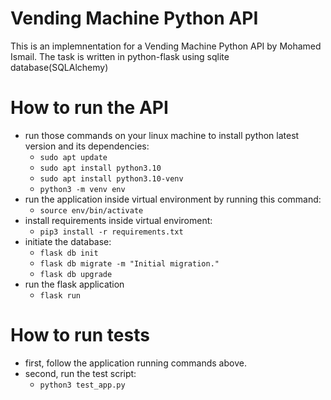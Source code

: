 # Vending Machine Python API
This is an implemnentation for a Vending Machine Python API by Mohamed Ismail.
The task is written in python-flask using sqlite database(SQLAlchemy)
# How to run the API 
- run those commands on your linux machine to install python latest version and its dependencies:
   - `sudo apt update`
   - `sudo apt install python3.10`
   - `sudo apt install python3.10-venv`
   - `python3 -m venv env`
- run the application inside virtual environment by running this command:
   - `source env/bin/activate`
- install requirements inside virtual enviroment:
   - `pip3 install -r requirements.txt`
- initiate the database:
   - `flask db init`
   - `flask db migrate -m "Initial migration."`
   - `flask db upgrade`
- run the flask application
   - `flask run`
# How to run tests
- first, follow the application running commands above.
- second, run the test script:
   - `python3 test_app.py`
